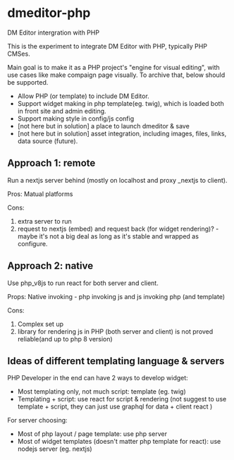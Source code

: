 # dmeditor-php
DM Editor intergration with PHP


This is the experiment to integrate DM Editor with PHP, typically PHP CMSes. 

Main goal is to make it as a PHP project's "engine for visual editing", with use cases like make compaign page visually. To archive that, below should be supported.

- Allow PHP (or template) to include DM Editor.
- Support widget making in php template(eg. twig), which is loaded both in front site and admin editing.
- Support making style in config/js config
- [not here but in solution] a place to launch dmeditor & save
- [not here but in solution] asset integration, including images, files, links, data source (future).

Approach 1: remote
------
Run a nextjs server behind (mostly on localhost and proxy _nextjs to client).

Pros: 
Matual platforms

Cons: 
1) extra server to run
2) request to nextjs (embed) and request back (for widget rendering)? - maybe it's not a big deal as long as it's stable and wrapped as configure.



Approach 2: native
------
Use php_v8js to run react for both server and client.

Props:
Native invoking - php invoking js and js invoking php (and template)

Cons: 
1) Complex set up
2) library for rendering js in PHP (both server and client) is not proved reliable(and up to php 8 version)
 

Ideas of different templating language & servers
-----
PHP Developer in the end can have 2 ways to develop widget:

- Most templating only, not much script: template (eg. twig)
- Templating + script: use react for script & rendering (not suggest to use template + script, they can just use graphql for data + client react )

For server choosing:

- Most of php layout / page template: use php server
- Most of widget templates (doesn't matter php template for react): use nodejs server (eg. nextjs)

